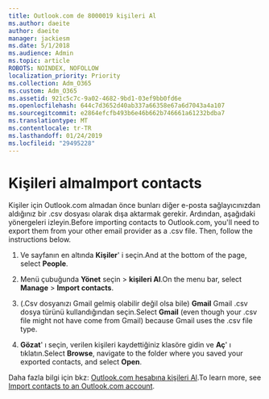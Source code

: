 ```yaml
---
title: Outlook.com de 8000019 kişileri Al
ms.author: daeite
author: daeite
manager: jackiesm
ms.date: 5/1/2018
ms.audience: Admin
ms.topic: article
ROBOTS: NOINDEX, NOFOLLOW
localization_priority: Priority
ms.collection: Adm_O365
ms.custom: Adm_O365
ms.assetid: 921c5c7c-9a02-4682-9bd1-03ef9bb0fd6e
ms.openlocfilehash: 644c7d3652d40ab337a66358e67a6d7043a4a107
ms.sourcegitcommit: e2864efcfb493b6e46b662b746661a61232bdba7
ms.translationtype: MT
ms.contentlocale: tr-TR
ms.lasthandoff: 01/24/2019
ms.locfileid: "29495228"
---
```

# <a name="import-contacts"></a><span data-ttu-id="20a7d-102">Kişileri alma</span><span class="sxs-lookup"><span data-stu-id="20a7d-102">Import contacts</span></span>

<span data-ttu-id="20a7d-p101">Kişiler için Outlook.com almadan önce bunları diğer e-posta sağlayıcınızdan aldığınız bir .csv dosyası olarak dışa aktarmak gerekir. Ardından, aşağıdaki yönergeleri izleyin.</span><span class="sxs-lookup"><span data-stu-id="20a7d-p101">Before importing contacts to Outlook.com, you'll need to export them from your other email provider as a .csv file. Then, follow the instructions below.</span></span>
  
1. <span data-ttu-id="20a7d-105">Ve sayfanın en altında **Kişiler**' i seçin.</span><span class="sxs-lookup"><span data-stu-id="20a7d-105">And at the bottom of the page, select **People**.</span></span> 
    
2. <span data-ttu-id="20a7d-106">Menü çubuğunda **Yönet** seçin \> **kişileri Al**.</span><span class="sxs-lookup"><span data-stu-id="20a7d-106">On the menu bar, select **Manage** \> **Import contacts**.</span></span> 
    
3. <span data-ttu-id="20a7d-107">(.Csv dosyanızı Gmail gelmiş olabilir değil olsa bile) **Gmail** Gmail .csv dosya türünü kullandığından seçin.</span><span class="sxs-lookup"><span data-stu-id="20a7d-107">Select **Gmail** (even though your .csv file might not have come from Gmail) because Gmail uses the .csv file type.</span></span> 
    
4. <span data-ttu-id="20a7d-108">**Gözat**' ı seçin, verilen kişileri kaydettiğiniz klasöre gidin ve **Aç**' ı tıklatın.</span><span class="sxs-lookup"><span data-stu-id="20a7d-108">Select **Browse**, navigate to the folder where you saved your exported contacts, and select **Open**.</span></span> 
    
<span data-ttu-id="20a7d-109">Daha fazla bilgi için bkz: [Outlook.com hesabına kişileri Al](https://go.microsoft.com/fwlink/p/?linkid=873136).</span><span class="sxs-lookup"><span data-stu-id="20a7d-109">To learn more, see [Import contacts to an Outlook.com account](https://go.microsoft.com/fwlink/p/?linkid=873136).</span></span>
  

